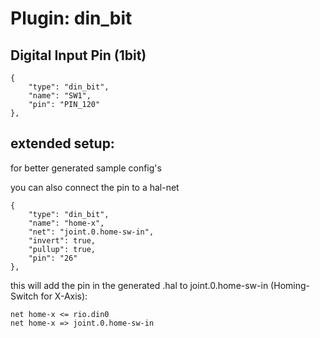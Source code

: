 # Plugin: din_bit

## Digital Input Pin (1bit)

```
{
    "type": "din_bit",
    "name": "SW1",
    "pin": "PIN_120"
},
```

##  extended setup:

for better generated sample config's

you can also connect the pin to a hal-net

```
{
    "type": "din_bit",
    "name": "home-x",
    "net": "joint.0.home-sw-in",
    "invert": true,
    "pullup": true,
    "pin": "26"
},
```

this will add the pin in the generated .hal to joint.0.home-sw-in (Homing-Switch for X-Axis):

```
net home-x <= rio.din0
net home-x => joint.0.home-sw-in
```

